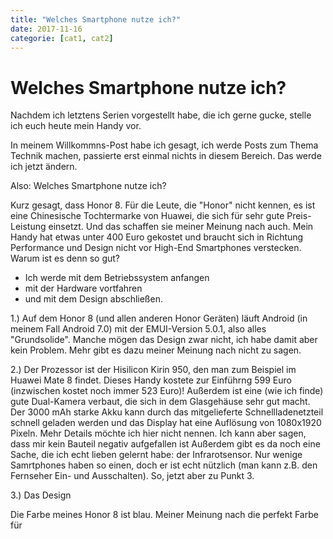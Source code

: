 ```yaml
---
title: "Welches Smartphone nutze ich?"
date: 2017-11-16
categorie: [cat1, cat2]
---
```


# Welches Smartphone nutze ich?

Nachdem ich letztens Serien vorgestellt habe, die ich gerne gucke, stelle ich euch heute mein Handy vor.

In meinem Willkommns-Post habe ich gesagt, ich werde Posts zum Thema Technik machen, passierte erst einmal nichts in diesem Bereich.
Das werde ich jetzt ändern.

Also: Welches Smartphone nutze ich?

Kurz gesagt, dass Honor 8.
Für die Leute, die "Honor" nicht kennen, es ist eine Chinesische Tochtermarke von Huawei, die sich für sehr gute Preis-Leistung einsetzt.
Und das schaffen sie meiner Meinung nach auch. 
Mein Handy hat etwas unter 400 Euro gekostet und braucht sich in Richtung Performance und Design nicht vor High-End Smartphones verstecken.
  Warum ist es denn so gut?
* Ich werde mit dem Betriebssystem anfangen
* mit der Hardware vortfahren
* und mit dem Design abschließen.

1.) 
Auf dem Honor 8 (und allen anderen Honor Geräten) läuft Android (in meinem Fall Android 7.0) mit der EMUI-Version 5.0.1, also alles "Grundsolide".
Manche mögen das Design zwar nicht, ich habe damit aber kein Problem.
  Mehr gibt es dazu meiner Meinung nach nicht zu sagen.
  
2.)
Der Prozessor ist der Hisilicon Kirin 950, den man zum Beispiel im Huawei Mate 8 findet.
Dieses Handy kostete zur Einführng 599 Euro (inzwischen kostet noch immer 523 Euro)!
Außerdem ist eine (wie ich finde) gute Dual-Kamera verbaut, die sich in dem Glasgehäuse sehr gut macht. 
Der 3000 mAh starke Akku kann durch das mitgelieferte Schnellladenetzteil schnell geladen werden und das Display hat eine Auflösung von 1080x1920 Pixeln.
Mehr Details möchte ich hier nicht nennen. 
Ich kann aber sagen, dass mir kein Bauteil negativ aufgefallen ist
Außerdem gibt es da noch eine Sache, die ich echt lieben gelernt habe: der Infrarotsensor.
Nur wenige Samrtphones haben so einen, doch er ist echt nützlich (man kann z.B. den Fernseher Ein- und Ausschalten).
So, jetzt aber zu Punkt 3.

3.) Das Design

Die Farbe meines Honor 8 ist blau.
Meiner Meinung nach die perfekt Farbe für
